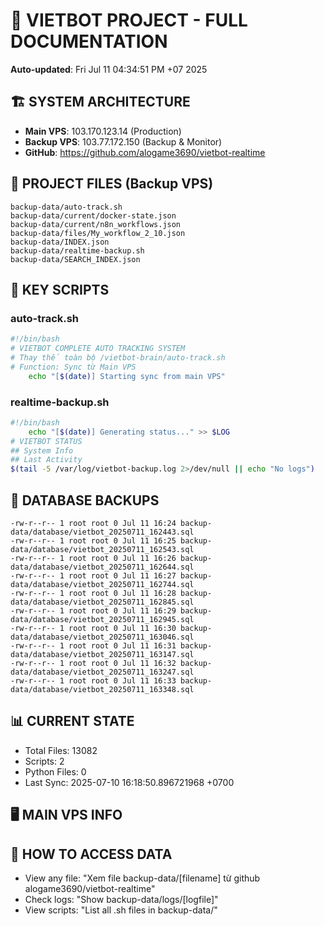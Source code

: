 # 🤖 VIETBOT PROJECT - FULL DOCUMENTATION
**Auto-updated**: Fri Jul 11 04:34:51 PM +07 2025

## 🏗️ SYSTEM ARCHITECTURE
- **Main VPS**: 103.170.123.14 (Production)
- **Backup VPS**: 103.77.172.150 (Backup & Monitor)
- **GitHub**: https://github.com/alogame3690/vietbot-realtime

## 📁 PROJECT FILES (Backup VPS)
```
backup-data/auto-track.sh
backup-data/current/docker-state.json
backup-data/current/n8n_workflows.json
backup-data/files/My_workflow_2_10.json
backup-data/INDEX.json
backup-data/realtime-backup.sh
backup-data/SEARCH_INDEX.json
```

## 🔧 KEY SCRIPTS
### auto-track.sh
```bash
#!/bin/bash
# VIETBOT COMPLETE AUTO TRACKING SYSTEM
# Thay thế toàn bộ /vietbot-brain/auto-track.sh
# Function: Sync từ Main VPS
    echo "[$(date)] Starting sync from main VPS"
```
### realtime-backup.sh
```bash
#!/bin/bash
    echo "[$(date)] Generating status..." >> $LOG
# VIETBOT STATUS
## System Info
## Last Activity
$(tail -5 /var/log/vietbot-backup.log 2>/dev/null || echo "No logs")
```

## 💾 DATABASE BACKUPS
```
-rw-r--r-- 1 root root 0 Jul 11 16:24 backup-data/database/vietbot_20250711_162443.sql
-rw-r--r-- 1 root root 0 Jul 11 16:25 backup-data/database/vietbot_20250711_162543.sql
-rw-r--r-- 1 root root 0 Jul 11 16:26 backup-data/database/vietbot_20250711_162644.sql
-rw-r--r-- 1 root root 0 Jul 11 16:27 backup-data/database/vietbot_20250711_162744.sql
-rw-r--r-- 1 root root 0 Jul 11 16:28 backup-data/database/vietbot_20250711_162845.sql
-rw-r--r-- 1 root root 0 Jul 11 16:29 backup-data/database/vietbot_20250711_162945.sql
-rw-r--r-- 1 root root 0 Jul 11 16:30 backup-data/database/vietbot_20250711_163046.sql
-rw-r--r-- 1 root root 0 Jul 11 16:31 backup-data/database/vietbot_20250711_163147.sql
-rw-r--r-- 1 root root 0 Jul 11 16:32 backup-data/database/vietbot_20250711_163247.sql
-rw-r--r-- 1 root root 0 Jul 11 16:33 backup-data/database/vietbot_20250711_163348.sql
```

## 📊 CURRENT STATE
- Total Files: 13082
- Scripts: 2
- Python Files: 0
- Last Sync: 2025-07-10 16:18:50.896721968 +0700

## 🖥️ MAIN VPS INFO


## 🚨 HOW TO ACCESS DATA
- View any file: "Xem file backup-data/[filename] từ github alogame3690/vietbot-realtime"
- Check logs: "Show backup-data/logs/[logfile]"
- View scripts: "List all .sh files in backup-data/"

